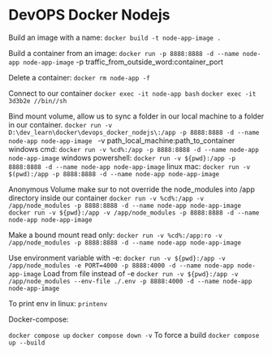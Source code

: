 # DevOPS Docker Nodejs

Build an image with a name:
`docker build -t node-app-image .`

Build a container from an image:
`docker run -p 8888:8888 -d --name node-app node-app-image`
-p traffic_from_outside_word:container_port

Delete a container:
`docker rm node-app -f`

Connect to our container
`docker exec -it node-app bash`
`docker exec -it 3d3b2e //bin//sh`

Bind mount volume, allow us to sync a folder in our local machine to a folder
in our container.
`docker run -v D:\dev_learn\docker\devops_docker_nodejs\:/app -p 8888:8888 -d --name node-app node-app-image `
-v path_local_machine:path_to_container
windows cmd:
`docker run -v %cd%:/app -p 8888:8888 -d --name node-app node-app-image`
windows powershell:
`docker run -v ${pwd}:/app -p 8888:8888 -d --name node-app node-app-image`
linux mac:
`docker run -v $(pwd):/app -p 8888:8888 -d --name node-app node-app-image`

Anonymous Volume make sur to not override the node_modules into /app directory inside our container
`docker run -v %cd%:/app -v /app/node_modules -p 8888:8888 -d --name node-app node-app-image`
`docker run -v ${pwd}:/app -v /app/node_modules -p 8888:8888 -d --name node-app node-app-image`

Make a bound mount read only:
`docker run -v %cd%:/app:ro -v /app/node_modules -p 8888:8888 -d --name node-app node-app-image`

Use environment variable with -e:
`docker run -v ${pwd}:/app -v /app/node_modules -e PORT=4000 -p 8888:4000 -d --name node-app node-app-image`
Load from file instead of -e
`docker run -v ${pwd}:/app -v /app/node_modules --env-file ./.env -p 8888:4000 -d --name node-app node-app-image`

To print env in linux:
`printenv`

Docker-compose:

`docker compose up`
`docker compose down -v`
To force a build
`docker compose up --build`
